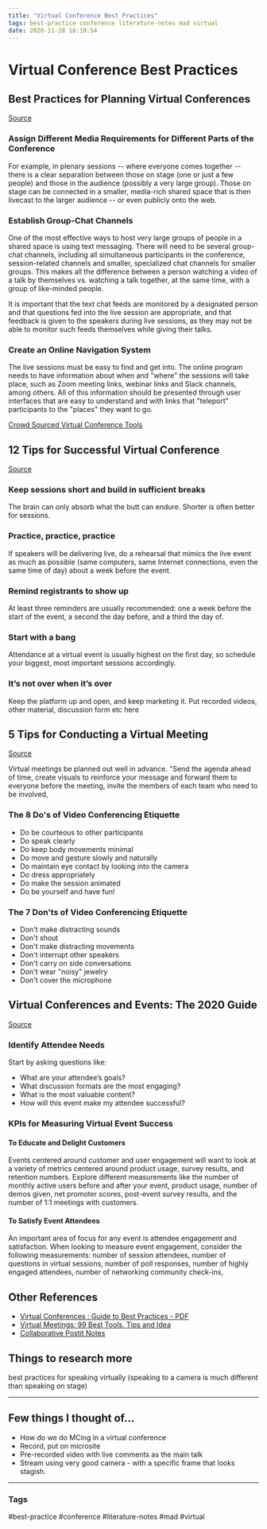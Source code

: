 ```yaml
---
title: "Virtual Conference Best Practices"
tags: best-practice conference literature-notes mad virtual
date: 2020-11-28 18:10:54
---
```


# Virtual Conference Best Practices

##  Best Practices for Planning Virtual Conferences
[Source](https://www.northstarmeetingsgroup.com/Planning-Tips-and-Trends/Event-Planning/Event-Technology/Navigating-New-World-Virtual-Digital-Conferences-in-COVID19-ACM)

### Assign Different Media Requirements for Different Parts of the Conference
For example, in plenary sessions -- where everyone comes together -- there is a clear separation between those on stage (one or just a few people) and those in the audience (possibly a very large group). Those on stage can be connected in a smaller, media-rich shared space that is then livecast to the larger audience -- or even publicly onto the web.

### Establish Group-Chat Channels
One of the most effective ways to host very large groups of people in a shared space is using text messaging. There will need to be several group-chat channels, including all simultaneous participants in the conference, session-related channels and smaller, specialized chat channels for smaller groups. This makes all the difference between a person watching a video of a talk by themselves vs. watching a talk together, at the same time, with a group of like-minded people. 

It is important that the text chat feeds are monitored by a designated person and that questions fed into the live session are appropriate, and that feedback is given to the speakers during live sessions, as they may not be able to monitor such feeds themselves while giving their talks.

### Create an Online Navigation System
The live sessions must be easy to find and get into. The online program needs to have information about when and "where" the sessions will take place, such as Zoom meeting links, webinar links and Slack channels, among others. All of this information should be presented through user interfaces that are easy to understand and with links that "teleport" participants to the "places" they want to go.

[Crowd Sourced Virtual Conference Tools](https://docs.google.com/document/d/1LLLniPkf48CCZyG_BNy1ylF2wXNlztqNEOnzNuMQmJc/edit)


## 12 Tips for Successful Virtual Conference
[Source](https://www.leadinglearning.com/virtual-conference-tips/)

### Keep sessions short and build in sufficient breaks
The brain can only absorb what the butt can endure. Shorter is often better for sessions.

### Practice, practice, practice
If speakers will be delivering live, do a rehearsal that mimics the live event as much as possible (same computers, same Internet connections, even the same time of day) about a week before the event.

### Remind registrants to show up
At least three reminders are usually recommended: one a week before the start of the event, a second the day before, and a third the day of.

### Start with a bang
Attendance at a virtual event is usually highest on the first day, so schedule your biggest, most important sessions accordingly.

### It’s not over when it’s over
Keep the platform up and open, and keep marketing it. Put recorded videos, other material, discussion form etc here


## 5 Tips for Conducting a Virtual Meeting
[Source](https://www.inc.com/guides/2010/12/5-tips-for-conducting-a-virtual-meeting.html)

Virtual meetings be planned out well in advance. "Send the agenda ahead of time, create visuals to reinforce your message and forward them to everyone before the meeting, invite the members of each team who need to be involved,

### The 8 Do's of Video Conferencing Etiquette

- Do be courteous to other participants
- Do speak clearly   
- Do keep body movements minimal    
- Do move and gesture slowly and naturally   
- Do maintain eye contact by looking into the camera   
- Do dress appropriately
- Do make the session animated
- Do be yourself and have fun!

### The 7 Don'ts of Video Conferencing Etiquette

- Don't make distracting sounds
- Don't shout
- Don't make distracting movements
- Don't interrupt other speakers
- Don't carry on side conversations
- Don't wear "noisy" jewelry
- Don't cover the microphone


## Virtual Conferences and Events: The 2020 Guide
[Source](https://blog.bizzabo.com/virtual-events-conferences)

### Identify Attendee Needs
Start by asking questions like:
- What are your attendee’s goals?
- What discussion formats are the most engaging?
- What is the most valuable content?
- How will this event make my attendee successful?

### KPIs for Measuring Virtual Event Success

#### To Educate and Delight Customers
Events centered around customer and user engagement will want to look at a variety of metrics centered around product usage, survey results, and retention numbers. Explore different measurements like the number of monthly active users before and after your event, product usage, number of demos given, net promoter scores, post-event survey results, and the number of 1:1 meetings with customers.

#### To Satisfy Event Attendees 
An important area of focus for any event is attendee engagement and satisfaction. When looking to measure event engagement, consider the following measurements: number of session attendees, number of questions in virtual sessions, number of poll responses, number of highly engaged attendees, number of networking community check-ins, 

## Other References
- [Virtual Conferences : Guide to Best Practices - PDF](https://people.clarkson.edu/~jmatthew/acm/VirtualConferences_GuideToBestPractices_CURRENT.pdf)
- [Virtual Meetings: 99 Best Tools, Tips and Idea](https://www.eventmanagerblog.com/virtual-meetings)
- [Collaborative Postit Notes](https://ideaflip.com/)

## Things to research more
best practices for speaking virtually (speaking to a camera is much different than speaking on stage)

---

## Few things I thought of...

- How do we do MCing in a virtual conference
- Record, put on microsite
- Pre-recorded video with live comments as the main talk
- Stream using very good camera - with a specific frame that looks stagish.


---
### Tags
#best-practice #conference #literature-notes #mad #virtual
